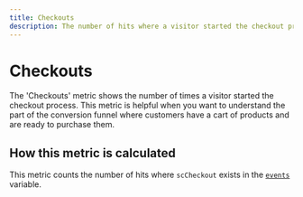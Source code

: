 ```yaml
---
title: Checkouts
description: The number of hits where a visitor started the checkout process.
---
```


# Checkouts

The 'Checkouts' metric shows the number of times a visitor started the checkout process. This metric is helpful when you want to understand the part of the conversion funnel where customers have a cart of products and are ready to purchase them.

## How this metric is calculated

This metric counts the number of hits where `scCheckout` exists in the [`events`](/help/implement/vars/page-vars/events/events-overview.md) variable.
